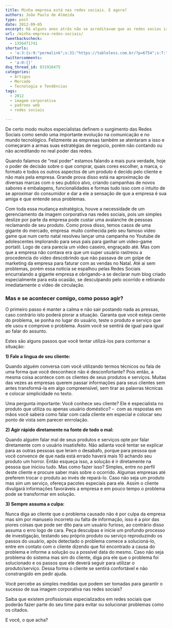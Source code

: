 ```yaml
---
title: Minha empresa está nas redes sociais. E agora?
authors: João Paulo de Almeida
type: post
date: 2012-09-05
excerpt: Há alguns anos atrás não se acreditavam que as redes socias iriam alcançar tamanha proporção e poder de comunicação como hoje.
url: /minha-empresa-redes-sociais/
tweetbackscheck:
  - 1356471741
shorturls:
  - 'a:3:{s:9:"permalink";s:31:"https://tableless.com.br/?p=6754";s:7:"tinyurl";s:26:"https://tinyurl.com/bqd8ydh";s:4:"isgd";s:19:"https://is.gd/6TnWah";}'
twittercomments:
  - 'a:0:{}'
dsq_thread_id: 831916475
categories:
  - Artigos
  - Mercado
  - Tecnologia e Tendências
tags:
  - 2012
  - imagem corporativa
  - padroes web
  - redes sociais

---
```

De certo modo muitos especialistas definem o surgimento das Redes Sociais como sendo uma importante evolução na comunicação e no mundo tecnológico. Felizmente as empresas também se atentaram a isso e começaram a armas suas estratégias de negocio, porém não contando ou não acreditando no real poder das redes.

Quando falamos de &#8220;real poder&#8221; estamos falando a mais pura verdade, hoje o poder de decisão sobre o que comprar, quais cores escolher, a marca, o formato e todos os outros aspectos de um produto é decido pelo cliente e não mais pela empresa. Grande prova disso está na aproximação de diversas marcas com o seu publico alvo, criando campanhas de novos sabores e embalagens, funcionalidades e formas tudo isso com o intuito de se aproximar do consumidor e dar a ele a sensação de que a empresa é sua amiga e que entende seus problemas.

Com toda essa mudança estratégica, houve a necessidade de um gerenciamento da imagem corporativa nas redes sociais, pois um simples deslize por parte da empresa pode custar uma avalanche de pessoas reclamando de seu produto. Como prova disso, temos casos de uma gigante do mercado, empresa  muito conhecida pelo seu famoso video game que num certo natal resolveu lançar uma campanha no Youtube de adolescentes implorando para seus pais para ganhar um video-game portatil. Logo de cara parecia um video caseiro, engraçado até. Mas com que a empresa não contava era que um super usuário rastreou a procedencia do vídeo descobrindo que não passava de um golpe de marketing da empresa para faturar com as vendas no Natal. Até ai sem problemas, porém essa noticia se espalhou pelas Redes Sociais encurralando a gigante empresa e obrigando-a se declarar num blog criado especialmente para esta ocasião, se desculpando pelo ocorrido e retirando imediatamente o vídeo de circulação.

### Mas e se acontecer comigo, como posso agir?

O primeiro passo é manter a calma e não sair postando nada as pressas, caso contrário isto poderá piorar a situação. Garanta que você esteja ciente do problema, se ponha no lugar do usuário, teste o produto e serviço que ele usou e comprove o problema. Assim você se sentirá de igual para igual ao falar do assunto.

Estes são alguns passos que você tentar utilizá-los para contornar a situação:

**1) Fale a língua de seu cliente:**

Quando alguém conversa com você utilizando termos técnicos ou fala de uma forma que você desconhece não é desconfortante? Pois então, a mesma coisa acontece com os clientes de seus produtos e serviços. Muitas das vezes as empresas querem passar informações para seus clientes sem antes transformá-la em algo compreensível, sem tirar as palavras técnicas e colocar simplicidade no texto.
  
Uma pergunta importante: Você conhece seu cliente? Ele é especialista no produto que utiliza ou apenas usuário doméstico? &#8211;  com as respostas em mãos você saberá como falar com cada cliente em especial e colocar seu ponto de vista sem parecer enrrolação.

**2) Agir rápido diretamente na fonte de todo o mal:**

Quando alguém falar mal de seus produtos e serviços opte por falar diretamente com o usuário insatisfeito. Não adianta você tentar se explicar para as outras pessoas que leram o desabafo, porque para pessoa que você convence de que nada está errado haverá mais 10 achando seu produto um horror. Então esqueça isso, a solução é ir diretamente na pessoa que iniciou tudo. Mas como fazer isso? Simples, entre no perfil deste cliente e procure saber mais sobre o ocorrido. Algumas empresas até preferem trocar o produto ao invés de repará-lo. Caso não seja um produto mas sim um serviço, ofereça pacotes especiais para ele. Assim o cliente divulgará informações favoráveis a empresa e em pouco tempo o problema pode se transformar em solução.

**3) Sempre assuma a culpa:**

Nunca diga ao cliente que o problema causado não é por culpa da empresa mas sim por manuseio incorreto ou falta de informação, isso é a pior das piores coisas que pode ser dito para um usuário furioso, ao contrário disso assuma o erro logo de cara. Peça desculpas e inicie um profundo processo de investigação, testando seu próprio produto ou serviço reproduzindo os passos do usuário, após detectado o problema comece a solucioná-lo, entre em contato com o cliente dizendo que foi encontrado a causa do problema e informe a solução ou a possível data do mesmo. Caso não seja problema do sistema mas sim do cliente, diga pra ele que o problema foi solucionado e os passos que ele deverá seguir para utilizar o produto/serviço. Dessa forma o cliente se sentirá confortável e não constrangido em pedir ajuda.

Você percebe as simples medidas que podem ser tomadas para garantir o sucesso de sua imagem corporativa nas redes sociais?

Saiba que existem profissionais especializados em redes sociais que poderão fazer parte do seu time para evitar ou solucionar problemas como os citados.

E você, o que acha?